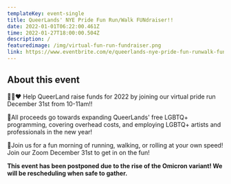 ```yaml
---
templateKey: event-single
title: QueerLands' NYE Pride Fun Run/Walk FUNdraiser!!
date: 2022-01-01T06:22:00.461Z
time: 2022-01-27T18:00:00.504Z
description: /
featuredimage: /img/virtual-fun-run-fundraiser.png
link: https://www.eventbrite.com/e/queerlands-nye-pride-fun-runwalk-fundraiser-tickets-230629698637?aff=ebdsoporgprofile#
---
```

## About this event

🏳️‍🌈❤️ Help QueerLand raise funds for 2022 by joining our virtual pride run December 31st from 10-11am!!

🧡All proceeds go towards expanding QueerLands' free LGBTQ+ programming, covering overhead costs, and employing LGBTQ+ artists and professionals in the new year!

💛Join us for a fun morning of running, walking, or rolling at your own speed! Join our Zoom December 31st to get in on the fun!



**This event has been postponed due to the rise of the Omicron variant! We will be rescheduling when safe to gather.**